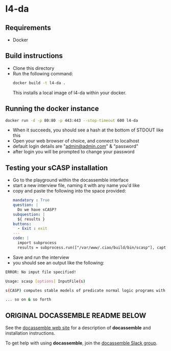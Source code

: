 # l4-da

## Requirements
- Docker

## Build instructions
- Clone this directory
- Run the following command:
   ``` bash
   docker build -t l4-da .  
    ``` 
   This installs a local image of l4-da within your docker.
   
## Running the docker instance

``` bash
docker run -d -p 80:80 -p 443:443 --stop-timeout 600 l4-da 
```
- When it succeeds, you should see a hash at the bottom of STDOUT like this
- Open your web browser of choice, and connect to localhost
- default login details are "admin@admin.com" & "password"
- after login you will be prompted to change your password

## Testing your sCASP installation
- Go to the playground within the docassemble interface
- start a new interview file, naming it with any name you'd like
- copy and paste the following into the space provided:
  ```yaml
  mandatory : True
  question: |
    Do we have sCASP?
  subquestion: |
    ${ results }
  buttons:
    - Exit : exit
  ---
  code: |
    import subprocess
    results = subprocess.run(["/var/www/.ciao/build/bin/scasp"], capture_output=True).stdout.decode('utf-8')
  ```
- Save and run the interview
- you should see an output like the following:

``` sh
ERROR: No imput file specified!

Usage: scasp [options] InputFile(s)

s(CASP) computes stable models of predicate normal logic programs with contraints using a top-down evaluation algorihtm. Command-line switches are case-sensitive!

... so on & so forth
```



## ORIGINAL DOCASSEMBLE README BELOW

See the [docassemble web site] for a description of **docassemble**
and installation instructions.

To get help with using **docassemble**, join the [docassemble Slack
group].

[docassemble web site]: https://docassemble.org
[docassemble Slack group]: https://docassemble.org/docs/support.html
